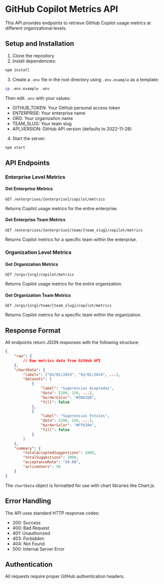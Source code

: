 # GitHub Copilot Metrics API

This API provides endpoints to retrieve GitHub Copilot usage metrics at different organizational levels.

## Setup and Installation

1. Clone the repository
2. Install dependencies:
```bash
npm install
```
3. Create a `.env` file in the root directory using `.env.example` as a template:
```bash
cp .env.example .env
```
Then edit `.env` with your values:
   - GITHUB_TOKEN: Your GitHub personal access token
   - ENTERPRISE: Your enterprise name
   - ORG: Your organization name
   - TEAM_SLUG: Your team slug
   - API_VERSION: GitHub API version (defaults to 2022-11-28)

4. Start the server:
```bash
npm start
```

## API Endpoints

### Enterprise Level Metrics

#### Get Enterprise Metrics
```http
GET /enterprises/{enterprise}/copilot/metrics
```
Returns Copilot usage metrics for the entire enterprise.

#### Get Enterprise Team Metrics
```http
GET /enterprises/{enterprise}/team/{team_slug}/copilot/metrics
```
Returns Copilot metrics for a specific team within the enterprise.

### Organization Level Metrics

#### Get Organization Metrics
```http
GET /orgs/{org}/copilot/metrics
```
Returns Copilot usage metrics for the entire organization.

#### Get Organization Team Metrics
```http
GET /orgs/{org}/team/{team_slug}/copilot/metrics
```
Returns Copilot metrics for a specific team within the organization.

## Response Format

All endpoints return JSON responses with the following structure:

```json
{
    "raw": {
        // Raw metrics data from GitHub API
    },
    "chartData": {
        "labels": ["01/01/2024", "02/01/2024", ...],
        "datasets": [
            {
                "label": "Sugerencias Aceptadas",
                "data": [100, 150, ...],
                "borderColor": "#36A2EB",
                "fill": false
            },
            {
                "label": "Sugerencias Totales",
                "data": [200, 250, ...],
                "borderColor": "#FF6384",
                "fill": false
            }
        ]
    },
    "summary": {
        "totalAcceptedSuggestions": 1000,
        "totalSuggestions": 2000,
        "acceptanceRate": "50.00",
        "activeUsers": 50
    }
}
```

The `chartData` object is formatted for use with chart libraries like Chart.js.

## Error Handling

The API uses standard HTTP response codes:
- 200: Success
- 400: Bad Request
- 401: Unauthorized
- 403: Forbidden
- 404: Not Found
- 500: Internal Server Error

## Authentication

All requests require proper GitHub authentication headers.
